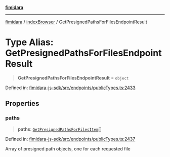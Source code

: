 [**fimidara**](../../README.md)

***

[fimidara](../../modules.md) / [indexBrowser](../README.md) / GetPresignedPathsForFilesEndpointResult

# Type Alias: GetPresignedPathsForFilesEndpointResult

> **GetPresignedPathsForFilesEndpointResult** = `object`

Defined in: [fimidara-js-sdk/src/endpoints/publicTypes.ts:2433](https://github.com/softkave/fimidara/blob/feac071900ab8644442d355e5cb5db9df2f34600/fimidara-js-sdk/src/endpoints/publicTypes.ts#L2433)

## Properties

### paths

> **paths**: [`GetPresignedPathsForFilesItem`](GetPresignedPathsForFilesItem.md)[]

Defined in: [fimidara-js-sdk/src/endpoints/publicTypes.ts:2437](https://github.com/softkave/fimidara/blob/feac071900ab8644442d355e5cb5db9df2f34600/fimidara-js-sdk/src/endpoints/publicTypes.ts#L2437)

Array of presigned path objects, one for each requested file
